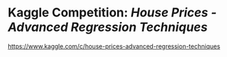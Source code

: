 # Kaggle Competition: *House Prices - Advanced Regression Techniques*

https://www.kaggle.com/c/house-prices-advanced-regression-techniques
